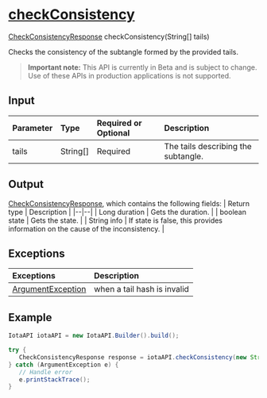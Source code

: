 
# [checkConsistency](https://github.com/iotaledger/iota-java/blob/master/jota/src/main/java/org/iota/jota/IotaAPICore.java#L628)
 [CheckConsistencyResponse](https://github.com/iotaledger/iota-java/blob/master/jota/src/main/java/org/iota/jota/dto/response/CheckConsistencyResponse.java) checkConsistency(String[] tails)

Checks the consistency of the subtangle formed by the provided tails.
> **Important note:** This API is currently in Beta and is subject to change. Use of these APIs in production applications is not supported.

## Input
| Parameter       | Type | Required or Optional | Description |
|:---------------|:--------|:--------| :--------|
| tails | String[] | Required | The tails describing the subtangle. |
    
## Output
[CheckConsistencyResponse](https://github.com/iotaledger/iota-java/blob/master/jota/src/main/java/org/iota/jota/dto/response/CheckConsistencyResponse.java), which contains the following fields:
| Return type | Description |
|--|--|
| Long duration | Gets the duration. |
| boolean state | Gets the state. |
| String info | If state is false, this provides information on the cause of the inconsistency. |

## Exceptions
| Exceptions     | Description |
|:---------------|:--------|
| [ArgumentException](https://github.com/iotaledger/iota-java/blob/master/jota/src/main/java/org/iota/jota/error/ArgumentException.java) | when a tail hash is invalid |


 ## Example
 
 ```Java
 IotaAPI iotaAPI = new IotaAPI.Builder().build();

try { 
    CheckConsistencyResponse response = iotaAPI.checkConsistency(new String[]{"ZRJMXSYCCYEOASWAQ9IUBBMQJWGQERRMHDSUEJUNFUMYIOLJBALPYUBPCRPOFUFDLNTFXIEEAVBXHRGTX", "BNSOYBRJVWUQEYSBCZSEHYNWFLMDJ9KIUUSATBNAELQQHSSAGHHZJDVYETGGCODLEEIZOFYEJMABEVWUI"});
} catch (ArgumentException e) { 
    // Handle error
    e.printStackTrace(); 
}
 ```

